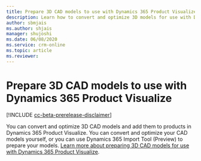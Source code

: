 ```yaml
---
title: Prepare 3D CAD models to use with Dynamics 365 Product Visualize
description: Learn how to convert and optimize 3D models for use with Dynamics 365 Product Visualize.
author: sbmjais
ms.author: shjais
manager: shujoshi
ms.date: 06/08/2020
ms.service: crm-online
ms.topic: article
ms.reviewer:
---
```


# Prepare 3D CAD models to use with Dynamics 365 Product Visualize

[!INCLUDE [cc-beta-prerelease-disclaimer](../includes/cc-beta-prerelease-disclaimer.md)]

You can convert and optimize 3D CAD models and add them to products in Dynamics 365 Product Visualize. You can convert and optimize your CAD models yourself, or you can use Dynamics 365 Import Tool (Preview) to prepare your models. [Learn more about preparing 3D CAD models for use with Dynamics 365 Product Visualize](../import-tool/product-visualize.md).
